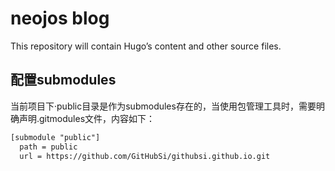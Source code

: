# neojos blog
This repository will contain Hugo’s content and other source files.

## 配置submodules

当前项目下·public目录是作为submodules存在的，当使用包管理工具时，需要明确声明.gitmodules文件，内容如下：

```xml
[submodule "public"] 
  path = public 
  url = https://github.com/GitHubSi/githubsi.github.io.git
```

